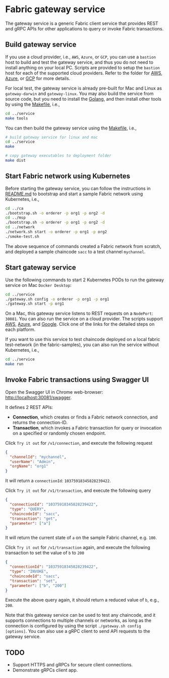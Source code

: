 # Fabric gateway service

The gateway service is a generic Fabric client service that provides REST and gRPC APIs for other applications to query or invoke Fabric transactions.

## Build gateway service

If you use a cloud provider, i.e., `AWS`, `Azure`, or `GCP`, you can use a `bastion` host to build and test the gateway service, and thus you do not need to install anything on your local PC. Scripts are provided to setup the `bastion` host for each of the supported cloud providers. Refer to the folder for [AWS](../aws), [Azure](../az), or [GCP](../gcp) for more details.

For local test, the gateway service is already pre-built for Mac and Linux as `gateway-darwin` and `gateway-linux`. You may also build the service from source code, but you need to install the [Golang](https://golang.org/dl/), and then install other tools by using the [Makefile](./Makefile), i.e.,

```bash
cd ../service
make tools
```

You can then build the gateway service using the [Makefile](./Makefile), i.e.,

```bash
# build gateway service for linux and mac
cd ../service
make

# copy gateway executables to deployment folder
make dist
```

## Start Fabric network using Kubernetes

Before starting the gateway service, you can follow the instructions in [README.md](../README.md) to bootstrap and start a sample Fabric network using Kubernetes, i.e.,

```bash
cd ../ca
./bootstrap.sh -o orderer -p org1 -p org2 -d
cd ../msp
./bootstrap.sh -o orderer -p org1 -p org2 -d
cd ../network
./network.sh start -o orderer -p org1 -p org2
./smoke-test.sh
```

The above sequence of commands created a Fabric network from scratch, and deployed a sample chaincode `sacc` to a test channel `mychannel`.

## Start gateway service

Use the following commands to start 2 Kubernetes PODs to run the gateway service on Mac `Docker Desktop`:

```bash
cd ../service
./gateway.sh config -o orderer -p org1 -p org1
./gateway.sh start -p org1
```

On a Mac, this gateway service listens to REST requests on a `NodePort`: `30081`. You can also run the service on a cloud provider. The scripts support [AWS](../aws), [Azure](../az), and [Google](../gcp). Click one of the links for the detailed steps on each platform.

If you want to use this service to test chaincode deployed on a local fabric test-network (in the fabric-samples), you can also run the service without Kubernetes, i.e.,

```bash
cd ../service
make run
```

## Invoke Fabric transactions using Swagger UI

Open the Swagger UI in Chrome web-browser: [http://localhost:30081/swagger](http://localhost:30081/swagger).

It defines 2 REST APIs:

- **Connection**, which creates or finds a Fabric network connection, and returns the connection-ID.
- **Transaction**, which invokes a Fabric transaction for query or invocation on a specified or randomly chosen endpoint.

Click `Try it out` for `/v1/connection`, and execute the following request

```json
{
  "channelId": "mychannel",
  "userName": "Admin",
  "orgName": "org1"
}
```

It will return a `connectionId`: `10375918345828239422`.

Click `Try it out` for `/v1/transaction`, and execute the following query

```json
{
  "connectionId": "10375918345828239422",
  "type": "QUERY",
  "chaincodeId": "sacc",
  "transaction": "get",
  "parameter": ["a"]
}
```

It will return the current state of `a` on the sample Fabric channel, e.g. `100`.

Click `Try it out` for `/v1/transaction` again, and execute the following transaction to set the value of `b` to `200`

```json
{
  "connectionId": "10375918345828239422",
  "type": "INVOKE",
  "chaincodeId": "sacc",
  "transaction": "set",
  "parameter": ["b", "200"]
}
```

Execute the above query again, it should return a reduced value of `b`, e.g., `200`.

Note that this gateway service can be used to test any chaincode, and it supports connections to multiple channels or networks, as long as the connection is configured by using the script `./gateway.sh config [options]`. You can also use a gRPC client to send API requests to the gateway service.

## TODO

- Support HTTPS and gRPCs for secure client connections.
- Demonstrate gRPCs client app.
